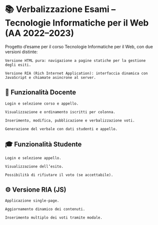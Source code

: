 # 📚 Verbalizzazione Esami – Tecnologie Informatiche per il Web (AA 2022–2023)

Progetto d’esame per il corso Tecnologie Informatiche per il Web, con due versioni distinte:

    Versione HTML pura: navigazione a pagine statiche per la gestione degli esiti.

    Versione RIA (Rich Internet Application): interfaccia dinamica con JavaScript e chiamate asincrone al server.

## 👤 Funzionalità Docente

    Login e selezione corso e appello.

    Visualizzazione e ordinamento iscritti per colonna.

    Inserimento, modifica, pubblicazione e verbalizzazione voti.

    Generazione del verbale con dati studenti e appello.

## 🎓 Funzionalità Studente

    Login e selezione appello.

    Visualizzazione dell’esito.

    Possibilità di rifiutare il voto (se accettabile).

## ⚙️ Versione RIA (JS)

    Applicazione single-page.

    Aggiornamento dinamico dei contenuti.

    Inserimento multiplo dei voti tramite modale.